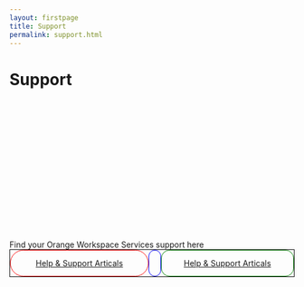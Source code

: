 ```yaml
---
layout: firstpage
title: Support
permalink: support.html
---
```


<style type="text/css">
    .bgimg {
        background-image: url('../images/support-bg.jpg');
        background-position:center bottom 20%;
	    background-size: 100%;
	    background-repeat: no-repeat
    }
    .bgarticles {
        text-align: center;
        border-radius: 15px;
        background-image: url('../images/support-bgarticles.jpg');
        background-position:center;
	    background-size: 100%;
	    background-repeat: no-repeat;
        height: 300px
    }
    .bgdocuments {
        text-align: center;
        border-radius: 15px;
        background-image: url('../images/support-bgdocuments.jpg');
        background-position:center;
	    background-size: 95%;
	    background-repeat: no-repeat;
        height: 300px
    }
    .jumbotron-height {
        height: 300px;
    }

.wrapper{
          display: flex;
          flex-direction: row;
          border: 1px solid black;
}
.first{
        text-align: center;
        border-radius: 48px;
        width: 50%;
        border: 1px solid red;
}
.second{
        text-align: center;
        border-radius: 15px;
        width: 4%;
        border: 1px solid blue;
}
.third{
        text-align: center;
        border-radius: 15px;
        width: 48%;
        border: 1px solid green;
}
</style>

<div class="jumbotron jumbotron-height bgimg">
    <div class="container">
        <h1>Support</h1>
        <p></p>
        <p></p>
    </div>
</div>

<div class="container">
    <div class="row-nopadding">
        <div class="col-sm-12 text-center">
            <h7>Find your Orange Workspace Services support here</h7>
        </div>
    </div>
</div>

<div class="wrapper">
    <div class="first">
        <p><a class="btn btn-jumbotron btn-lg" href="{{ "https://docs.orangeworkspaceservices.com" | relative_url }}" target="_blank" role="button">Help & Support Articals</a></p>
    </div>
    <div class="second">
        <p></p>
    </div>
    <div class="third">
        <p><a class="btn btn-jumbotron btn-lg" href="{{ "https://docs.orangeworkspaceservices.com" | relative_url }}" target="_blank" role="button">Help & Support Articals</a></p>
    </div>
</div>


